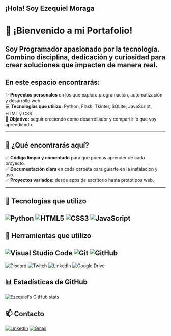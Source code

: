 ##       ¡Hola! Soy Ezequiel Moraga
# 👋 ¡Bienvenido a mi Portafolio!

Soy Programador **apasionado por la tecnología**.  
Combino disciplina, dedicación y curiosidad para crear soluciones que impacten de manera real.
---
## En este espacio encontrarás:

✨ **Proyectos personales** en los que exploro programación, automatización y desarrollo web.  
💻 **Tecnologías que utilizo:** Python, Flask, Tkinter, SQLite, JavaScript, HTML y CSS.  
🚀 **Objetivo:** seguir creciendo como desarrollador y compartir lo que voy aprendiendo.

---

## 📂 ¿Qué encontrarás aquí?

✅ **Código limpio y comentado** para que puedas aprender de cada proyecto.  
✅ **Documentación clara** en cada carpeta para guiarte en la instalación y uso.  
✅ **Proyectos variados:** desde apps de escritorio hasta prototipos web.

---




<!--
**ezequielmoraga/ezequielmoraga** is a ✨ _special_ ✨ repository because its `README.md` (this file) appears on your GitHub profile.

Here are some ideas to get you started:

- 🔭 I’m currently working on ...
- 🌱 I’m currently learning ...
- 👯 I’m looking to collaborate on ...
- 🤔 I’m looking for help with ...
- 💬 Ask me about ...
- 📫 How to reach me: ...
- 😄 Pronouns: ...
- ⚡ Fun fact: ...
-->




## 🚀 Tecnologías que utilizo
![Python](https://img.shields.io/badge/Python-3776AB?style=for-the-badge&logo=python&logoColor=white)
![HTML5](https://img.shields.io/badge/HTML5-E34F26?style=for-the-badge&logo=html5&logoColor=white)
![CSS3](https://img.shields.io/badge/CSS3-1572B6?style=for-the-badge&logo=css3&logoColor=white)
![JavaScript](https://img.shields.io/badge/JavaScript-F7DF1E?style=for-the-badge&logo=javascript&logoColor=black)
---
## 🚀  Herramientas que utilizo

![Visual Studio Code](https://img.shields.io/badge/VS%20Code-007ACC?style=for-the-badge&logo=visual-studio-code&logoColor=white)
![Git](https://img.shields.io/badge/Git-F05032?style=for-the-badge&logo=git&logoColor=white)
![GitHub](https://img.shields.io/badge/GitHub-181717?style=for-the-badge&logo=github&logoColor=white)
--
![Discord](https://img.shields.io/badge/Discord-5865F2?style=for-the-badge&logo=discord&logoColor=white)
![Twitch](https://img.shields.io/badge/Twitch-9146FF?style=for-the-badge&logo=twitch&logoColor=white)
![LinkedIn](https://img.shields.io/badge/LinkedIn-0A66C2?style=for-the-badge&logo=linkedin&logoColor=white)
![Google Drive](https://img.shields.io/badge/Google%20Drive-34A853?style=for-the-badge&logo=googledrive&logoColor=white)


## 📊 Estadísticas de GitHub
![Ezequiel's GitHub stats](https://github-readme-stats.vercel.app/api?username=ezequielmoraga&show_icons=true&theme=radical)

## 📫 Contacto
[![LinkedIn](https://img.shields.io/badge/LinkedIn-0077B5?style=for-the-badge&logo=linkedin&logoColor=white)](https://www.linkedin.com/in/TUUSUARIO)
[![Gmail](https://img.shields.io/badge/Gmail-D14836?style=for-the-badge&logo=gmail&logoColor=white)](mailto:TUCORREO@gmail.com)
